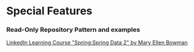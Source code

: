 # Special Features
### Read-Only Repository Pattern and examples

[LinkedIn Learning Course "Spring:Spring Data 2" by Mary Ellen Bowman](https://www.linkedin.com/learning/spring-spring-data)
